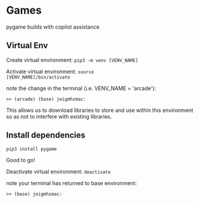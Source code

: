 # Games
pygame builds with copilot assistance

## Virtual Env
Create virtual environment: <code>pip3 -m venv [VENV_NAME]</code>

Activate virtual environment: <code>source [VENV_NAME]/bin/activate</code>

note the change in the terminal (i.e. VENV_NAME = 'arcade'):

<code>>> (arcade) (base) jeigmhzmac: </code>

This allows us to download libraries to store and use within this environment so as not to interfere with existing libraries.

## Install dependencies
<code>pip3 install pygame</code>

Good to go!

Deactivate virtual environment: <code>deactivate</code>

note your terminal has returned to base environment: 

<code>>> (base) jeigmhzmac: </code>
